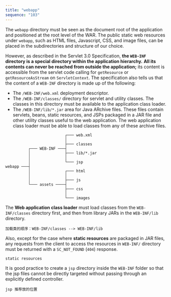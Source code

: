 ```yaml
---
title: "webapp"
sequence: "103"
---
```


The `webapp` directory must be seen as the document root of the application and positioned at the root level of the WAR.
The public static web resources under `webapp`, such as HTML files, Javascript, CSS, and image files,
can be placed in the subdirectories and structure of our choice.

However, as described in the Servlet 3.0 Specification,
**the `WEB-INF` directory is a special directory within the application hierarchy.**
**All its contents can never be reached from outside the application;**
its content is accessible from the servlet code calling for `getResource` or `getResourceAsStream` on `ServletContext`.
The specification also tells us that the content of a `WEB-INF` directory is made up of the following:

- The `/WEB-INF/web.xml` deployment descriptor.
- The `/WEB-INF/classes/` directory for servlet and utility classes.
  The classes in this directory must be available to the application class loader.
- The `/WEB-INF/lib/*.jar` area for Java ARchive files.
  These files contain servlets, beans, static resources,
  and JSPs packaged in a JAR file and other utility classes useful to the web application.
  The web application class loader must be able to load classes from any of these archive files.

```text
                          ┌─── web.xml
                          │
                          ├─── classes
          ┌─── WEB-INF ───┤
          │               ├─── lib/*.jar
          │               │
          │               └─── jsp
webapp ───┤
          │               ┌─── html
          │               │
          │               ├─── js
          └─── assets ────┤
                          ├─── css
                          │
                          └─── images
```

The **Web application class loader** must load classes from the `WEB-INF/classes` directory first,
and then from library JARs in the `WEB-INF/lib` directory.

```text
加载类的顺序：WEB-INF/classes --> WEB-INF/lib
```

Also, except for the case where **static resources** are packaged in JAR files,
any requests from the client to access the resources in `WEB-INF/` directory
must be returned with a `SC_NOT_FOUND` (`404`) response.

```text
static resources
```

It is good practice to create a `jsp` directory inside the `WEB-INF` folder
so that the jsp files cannot be directly targeted
without passing through an explicitly defined controller.

```text
jsp 推荐放的位置
```

